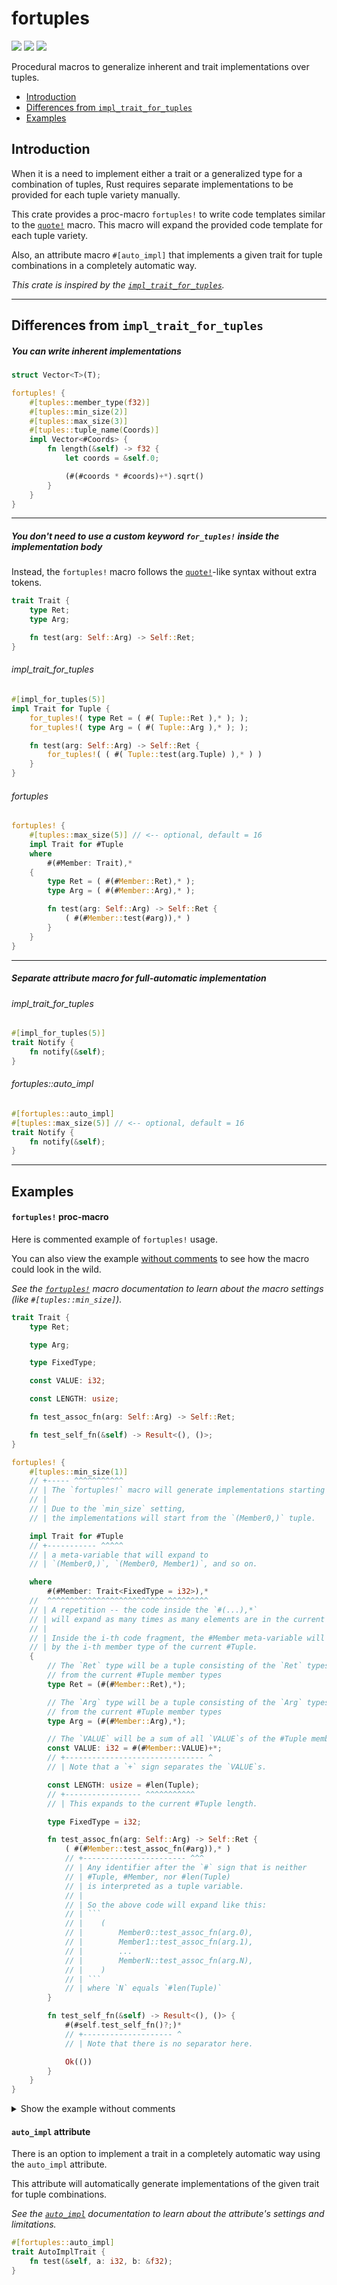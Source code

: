 # fortuples
[![](https://docs.rs/fortuples/badge.svg)](https://docs.rs/fortuples/) [![](https://img.shields.io/crates/v/fortuples.svg)](https://crates.io/crates/fortuples) [![](https://img.shields.io/crates/d/fortuples.svg)](https://crates.io/crates/fortuples)

Procedural macros to generalize inherent and trait implementations over tuples.

* [Introduction](#introduction)
* [Differences from `impl_trait_for_tuples`](#differences-from-impl_trait_for_tuples)
* [Examples](#examples)

## Introduction

When it is a need to implement either a trait or a generalized type for a combination of tuples,
Rust requires separate implementations to be provided for each tuple variety manually.

This crate provides a proc-macro `fortuples!` to write code templates similar to the [`quote!`](https://docs.rs/quote/latest/quote/) macro.
This macro will expand the provided code template for each tuple variety.

Also, an attribute macro `#[auto_impl]` that implements a given trait for tuple combinations in a completely automatic way.

_This crate is inspired by the [`impl_trait_for_tuples`](https://github.com/bkchr/impl-trait-for-tuples)._

----

## Differences from `impl_trait_for_tuples`

##### You can write inherent implementations
```rust
struct Vector<T>(T);

fortuples! {
    #[tuples::member_type(f32)]
    #[tuples::min_size(2)]
    #[tuples::max_size(3)]
    #[tuples::tuple_name(Coords)]
    impl Vector<#Coords> {
        fn length(&self) -> f32 {
            let coords = &self.0;

            (#(#coords * #coords)+*).sqrt()
        }
    }
}
```

----

##### You don't need to use a custom keyword `for_tuples!` inside the implementation body

Instead, the `fortuples!` macro follows the [`quote!`](https://docs.rs/quote/latest/quote/)-like syntax without extra tokens.

```rust
trait Trait {
    type Ret;
    type Arg;

    fn test(arg: Self::Arg) -> Self::Ret;
}
```

###### impl_trait_for_tuples

```rust
#[impl_for_tuples(5)]
impl Trait for Tuple {
    for_tuples!( type Ret = ( #( Tuple::Ret ),* ); );
    for_tuples!( type Arg = ( #( Tuple::Arg ),* ); );

    fn test(arg: Self::Arg) -> Self::Ret {
        for_tuples!( ( #( Tuple::test(arg.Tuple) ),* ) )
    }
}
```

###### fortuples

```rust
fortuples! {
    #[tuples::max_size(5)] // <-- optional, default = 16
    impl Trait for #Tuple
    where
        #(#Member: Trait),*
    {
        type Ret = ( #(#Member::Ret),* );
        type Arg = ( #(#Member::Arg),* );

        fn test(arg: Self::Arg) -> Self::Ret {
            ( #(#Member::test(#arg)),* )
        }
    }
}
```

----

##### Separate attribute macro for full-automatic implementation

###### impl_trait_for_tuples

```rust
#[impl_for_tuples(5)]
trait Notify {
    fn notify(&self);
}
```

###### fortuples::auto_impl

```rust
#[fortuples::auto_impl]
#[tuples::max_size(5)] // <-- optional, default = 16
trait Notify {
    fn notify(&self);
}
```

----

## Examples

#### `fortuples!` proc-macro

Here is commented example of `fortuples!` usage.

You can also view the example [without comments](#fortuples-proc-macro-without-comments) to see how the macro could look in the wild.

_See the [`fortuples!`](https://docs.rs/fortuples/latest/fortuples/macro.fortuples.html) macro documentation to learn about the macro settings (like `#[tuples::min_size]`)._

```rust
trait Trait {
    type Ret;

    type Arg;

    type FixedType;

    const VALUE: i32;

    const LENGTH: usize;

    fn test_assoc_fn(arg: Self::Arg) -> Self::Ret;

    fn test_self_fn(&self) -> Result<(), ()>;
}

fortuples! {
    #[tuples::min_size(1)]
    // +----- ^^^^^^^^^^^
    // | The `fortuples!` macro will generate implementations starting with the empty tuple.
    // |
    // | Due to the `min_size` setting,
    // | the implementations will start from the `(Member0,)` tuple.

    impl Trait for #Tuple
    // +----------- ^^^^^
    // | a meta-variable that will expand to
    // | `(Member0,)`, `(Member0, Member1)`, and so on.

    where
        #(#Member: Trait<FixedType = i32>),*
    //  ^^^^^^^^^^^^^^^^^^^^^^^^^^^^^^^^^^^^
    // | A repetition -- the code inside the `#(...),*`
    // | will expand as many times as many elements are in the current #Tuple.
    // |
    // | Inside the i-th code fragment, the #Member meta-variable will be substituted
    // | by the i-th member type of the current #Tuple.
    {
        // The `Ret` type will be a tuple consisting of the `Ret` types
        // from the current #Tuple member types
        type Ret = (#(#Member::Ret),*);

        // The `Arg` type will be a tuple consisting of the `Arg` types
        // from the current #Tuple member types
        type Arg = (#(#Member::Arg),*);

        // The `VALUE` will be a sum of all `VALUE`s of the #Tuple member types.
        const VALUE: i32 = #(#Member::VALUE)+*;
        // +------------------------------- ^
        // | Note that a `+` sign separates the `VALUE`s.

        const LENGTH: usize = #len(Tuple);
        // +----------------- ^^^^^^^^^^^
        // | This expands to the current #Tuple length.

        type FixedType = i32;

        fn test_assoc_fn(arg: Self::Arg) -> Self::Ret {
            ( #(#Member::test_assoc_fn(#arg)),* )
            // +----------------------- ^^^
            // | Any identifier after the `#` sign that is neither
            // | #Tuple, #Member, nor #len(Tuple)
            // | is interpreted as a tuple variable.
            // |
            // | So the above code will expand like this:
            // | ```
            // |    (
            // |        Member0::test_assoc_fn(arg.0),
            // |        Member1::test_assoc_fn(arg.1),
            // |        ...
            // |        MemberN::test_assoc_fn(arg.N),
            // |    )
            // | ```
            // | where `N` equals `#len(Tuple)`
        }

        fn test_self_fn(&self) -> Result<(), ()> {
            #(#self.test_self_fn()?;)*
            // +-------------------- ^
            // | Note that there is no separator here.

            Ok(())
        }
    }
}
```

<details>
<summary>Show the example without comments</summary>

#### `fortuples!` proc-macro (without comments)

```rust
trait Trait {
    type Ret;

    type Arg;

    type FixedType;

    const VALUE: i32;

    const LENGTH: usize;

    fn test_assoc_fn(arg: Self::Arg) -> Self::Ret;

    fn test_self_fn(&self) -> Result<(), ()>;
}

fortuples! {
    #[tuples::min_size(1)]
    impl Trait for #Tuple
    where
        #(#Member: Trait<FixedType = i32>),*
    {
        type Ret = (#(#Member::Ret),*);

        type Arg = (#(#Member::Arg),*);

        const VALUE: i32 = #(#Member::VALUE)+*;

        const LENGTH: usize = #len(Tuple);

        type FixedType = i32;

        fn test_assoc_fn(arg: Self::Arg) -> Self::Ret {
            ( #(#Member::test_assoc_fn(#arg)),* )
        }

        fn test_self_fn(&self) -> Result<(), ()> {
            #(#self.test_self_fn()?;)*

            Ok(())
        }
    }
}
```

</details>


#### `auto_impl` attribute

There is an option to implement a trait
in a completely automatic way using the `auto_impl` attribute.

This attribute will automatically generate implementations of the given trait
for tuple combinations.

_See the [`auto_impl`](https://docs.rs/fortuples/latest/fortuples/attr.auto_impl.html) documentation to learn about the
attribute's settings and limitations._

```rust
#[fortuples::auto_impl]
trait AutoImplTrait {
    fn test(&self, a: i32, b: &f32);
}
```

